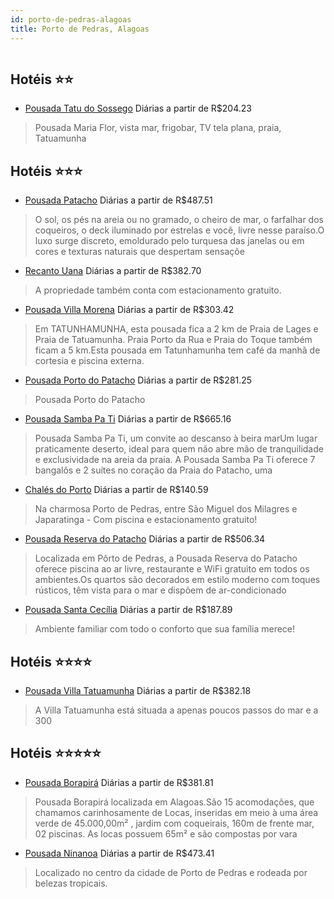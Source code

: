 ```yaml
---
id: porto-de-pedras-alagoas
title: Porto de Pedras, Alagoas
---
```


<center><img src="https://static.hotelurbano.com/reservas/prod0/15/15096/5d56eb11c6910_pousada-villa-tatuamunha.jpg" alt="" /></center>


## Hotéis ⭐️⭐️

-    [Pousada Tatu do Sossego](https://www.hurb.com/aud/https://www.hurb.com/hoteis/porto-de-pedras/pousada-tatu-do-sossego-9642?cmp=18055) Diárias a partir de R$204.23
   > Pousada Maria Flor, vista mar, frigobar, TV tela plana, praia, Tatuamunha

## Hotéis ⭐️⭐️⭐️

-    [Pousada Patacho](https://www.hurb.com/aud/https://www.hurb.com/hoteis/porto-de-pedras/pousada-patacho-OMN-8785?cmp=18055) Diárias a partir de R$487.51
   > O sol, os pés na areia ou no gramado, o cheiro de mar, o farfalhar dos coqueiros, o deck iluminado por estrelas e você, livre nesse paraíso.O luxo surge discreto, emoldurado pelo turquesa das janelas ou em cores e texturas naturais que despertam sensaçõe
-    [Recanto Uana](https://www.hurb.com/aud/https://www.hurb.com/hoteis/porto-de-pedras/recanto-uana-16707?cmp=18055) Diárias a partir de R$382.70
   > A propriedade também conta com estacionamento gratuito.
-    [Pousada Villa Morena](https://www.hurb.com/aud/https://www.hurb.com/hoteis/porto-de-pedras/pousada-villa-morena-OMN-9282?cmp=18055) Diárias a partir de R$303.42
   > Em TATUNHAMUNHA, esta pousada fica a 2 km de Praia de Lages e Praia de Tatuamunha. Praia Porto da Rua e Praia do Toque também ficam a 5 km.Esta pousada em  Tatunhamunha tem café da manhã de cortesia e piscina externa.
-    [Pousada Porto do Patacho](https://www.hurb.com/aud/https://www.hurb.com/hoteis/porto-de-pedras/pousada-porto-do-patacho-16989?cmp=18055) Diárias a partir de R$281.25
   > Pousada Porto do Patacho
-    [Pousada Samba Pa Ti](https://www.hurb.com/aud/https://www.hurb.com/hoteis/porto-de-pedras/pousada-samba-pa-ti-OMN-7648?cmp=18055) Diárias a partir de R$665.16
   > Pousada Samba Pa Ti, um convite ao descanso à beira marUm lugar praticamente deserto, ideal para quem não abre mão de tranquilidade e exclusividade na areia da praia. A Pousada Samba Pa Ti oferece 7 bangalôs e 2 suítes no coração da Praia do Patacho, uma
-    [Chalés do Porto](https://www.hurb.com/aud/https://www.hurb.com/hoteis/porto-de-pedras/chales-do-porto-8953?cmp=18055) Diárias a partir de R$140.59
   > Na charmosa Porto de Pedras, entre São Miguel dos Milagres e Japaratinga - Com piscina e estacionamento gratuito!
-    [Pousada Reserva do Patacho](https://www.hurb.com/aud/https://www.hurb.com/hoteis/porto-de-pedras/pousada-reserva-do-patacho-OMN-8547?cmp=18055) Diárias a partir de R$506.34
   > Localizada em Pôrto de Pedras, a Pousada Reserva do Patacho oferece piscina ao ar livre, restaurante e WiFi gratuito em todos os ambientes.Os quartos são decorados em estilo moderno com toques rústicos, têm vista para o mar e dispõem de ar-condicionado 
-    [Pousada Santa Cecília](https://www.hurb.com/aud/https://www.hurb.com/hoteis/porto-de-pedras/pousada-santa-cecilia-8878?cmp=18055) Diárias a partir de R$187.89
   > Ambiente familiar com todo o conforto que sua família merece!

## Hotéis ⭐️⭐️⭐️⭐️

-    [Pousada Villa Tatuamunha](https://www.hurb.com/aud/https://www.hurb.com/hoteis/porto-de-pedras/pousada-villa-tatuamunha-15096?cmp=18055) Diárias a partir de R$382.18
   > A Villa Tatuamunha está situada a apenas poucos passos do mar e a 300

## Hotéis ⭐️⭐️⭐️⭐️⭐️

-    [Pousada Borapirá](https://www.hurb.com/aud/https://www.hurb.com/hoteis/porto-de-pedras/pousada-borapira-OMN-7511?cmp=18055) Diárias a partir de R$381.81
   > Pousada Borapirá localizada em Alagoas.São 15 acomodações, que chamamos carinhosamente de Locas, inseridas em meio  à uma  área verde de 45.000,00m² , jardim com coqueirais, 160m de frente mar, 02 piscinas.  As locas possuem 65m² e são compostas por vara
-    [Pousada Ninanoa](https://www.hurb.com/aud/https://www.hurb.com/hoteis/porto-de-pedras/pousada-ninanoa-9891?cmp=18055) Diárias a partir de R$473.41
   > Localizado no centro da cidade de Porto de Pedras e rodeada por belezas tropicais.
